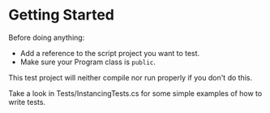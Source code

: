 # Getting Started

Before doing anything:
- Add a reference to the script project you want to test.
- Make sure your Program class is `public`.

This test project will neither compile nor run properly if you don't do this.

Take a look in Tests/InstancingTests.cs for some simple examples of how to write tests.